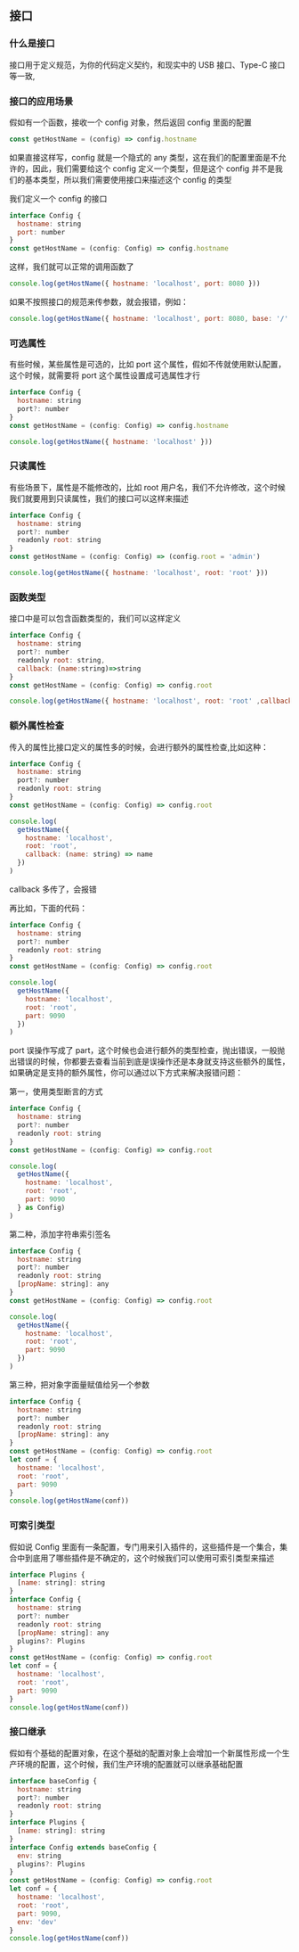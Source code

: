 ## 接口

### 什么是接口

接口用于定义规范，为你的代码定义契约，和现实中的 USB 接口、Type-C 接口等一致,

### 接口的应用场景

假如有一个函数，接收一个 config 对象，然后返回 config 里面的配置

```js
const getHostName = (config) => config.hostname
```

如果直接这样写，config 就是一个隐式的 any 类型，这在我们的配置里面是不允许的，因此，我们需要给这个 config 定义一个类型，但是这个 config 并不是我们的基本类型，所以我们需要使用接口来描述这个 config 的类型

我们定义一个 config 的接口

```js
interface Config {
  hostname: string
  port: number
}
const getHostName = (config: Config) => config.hostname
```

这样，我们就可以正常的调用函数了

```js
console.log(getHostName({ hostname: 'localhost', port: 8080 }))
```

如果不按照接口的规范来传参数，就会报错，例如：

```js
console.log(getHostName({ hostname: 'localhost', port: 8080, base: '/' })) // 报错
```

### 可选属性

有些时候，某些属性是可选的，比如 port 这个属性，假如不传就使用默认配置，这个时候，就需要将 port 这个属性设置成可选属性才行

```js
interface Config {
  hostname: string
  port?: number
}
const getHostName = (config: Config) => config.hostname

console.log(getHostName({ hostname: 'localhost' }))

```

### 只读属性

有些场景下，属性是不能修改的，比如 root 用户名，我们不允许修改，这个时候我们就要用到只读属性，我们的接口可以这样来描述

```js
interface Config {
  hostname: string
  port?: number
  readonly root: string
}
const getHostName = (config: Config) => (config.root = 'admin')

console.log(getHostName({ hostname: 'localhost', root: 'root' }))

```

### 函数类型

接口中是可以包含函数类型的，我们可以这样定义

```js
interface Config {
  hostname: string
  port?: number
  readonly root: string,
  callback: (name:string)=>string
}
const getHostName = (config: Config) => config.root

console.log(getHostName({ hostname: 'localhost', root: 'root' ,callback: (name:string)=>name}))

```

### 额外属性检查

传入的属性比接口定义的属性多的时候，会进行额外的属性检查,比如这种：

```js
interface Config {
  hostname: string
  port?: number
  readonly root: string
}
const getHostName = (config: Config) => config.root

console.log(
  getHostName({
    hostname: 'localhost',
    root: 'root',
    callback: (name: string) => name
  })
)

```

callback 多传了，会报错

再比如，下面的代码：

```js
interface Config {
  hostname: string
  port?: number
  readonly root: string
}
const getHostName = (config: Config) => config.root

console.log(
  getHostName({
    hostname: 'localhost',
    root: 'root',
    part: 9090
  })
)

```

port 误操作写成了 part，这个时候也会进行额外的类型检查，抛出错误，一般抛出错误的时候，你都要去查看当前到底是误操作还是本身就支持这些额外的属性，如果确定是支持的额外属性，你可以通过以下方式来解决报错问题：

第一，使用类型断言的方式

```js
interface Config {
  hostname: string
  port?: number
  readonly root: string
}
const getHostName = (config: Config) => config.root

console.log(
  getHostName({
    hostname: 'localhost',
    root: 'root',
    part: 9090
  } as Config)
)
```

第二种，添加字符串索引签名

```js
interface Config {
  hostname: string
  port?: number
  readonly root: string
  [propName: string]: any
}
const getHostName = (config: Config) => config.root

console.log(
  getHostName({
    hostname: 'localhost',
    root: 'root',
    part: 9090
  })
)
```

第三种，把对象字面量赋值给另一个参数

```js
interface Config {
  hostname: string
  port?: number
  readonly root: string
  [propName: string]: any
}
const getHostName = (config: Config) => config.root
let conf = {
  hostname: 'localhost',
  root: 'root',
  part: 9090
}
console.log(getHostName(conf))

```

### 可索引类型

假如说 Config 里面有一条配置，专门用来引入插件的，这些插件是一个集合，集合中到底用了哪些插件是不确定的，这个时候我们可以使用可索引类型来描述

```js
interface Plugins {
  [name: string]: string
}
interface Config {
  hostname: string
  port?: number
  readonly root: string
  [propName: string]: any
  plugins?: Plugins
}
const getHostName = (config: Config) => config.root
let conf = {
  hostname: 'localhost',
  root: 'root',
  part: 9090
}
console.log(getHostName(conf))

```

### 接口继承

假如有个基础的配置对象，在这个基础的配置对象上会增加一个新属性形成一个生产环境的配置，这个时候，我们生产环境的配置就可以继承基础配置

```js
interface baseConfig {
  hostname: string
  port?: number
  readonly root: string
}
interface Plugins {
  [name: string]: string
}
interface Config extends baseConfig {
  env: string
  plugins?: Plugins
}
const getHostName = (config: Config) => config.root
let conf = {
  hostname: 'localhost',
  root: 'root',
  part: 9090,
  env: 'dev'
}
console.log(getHostName(conf))

```
